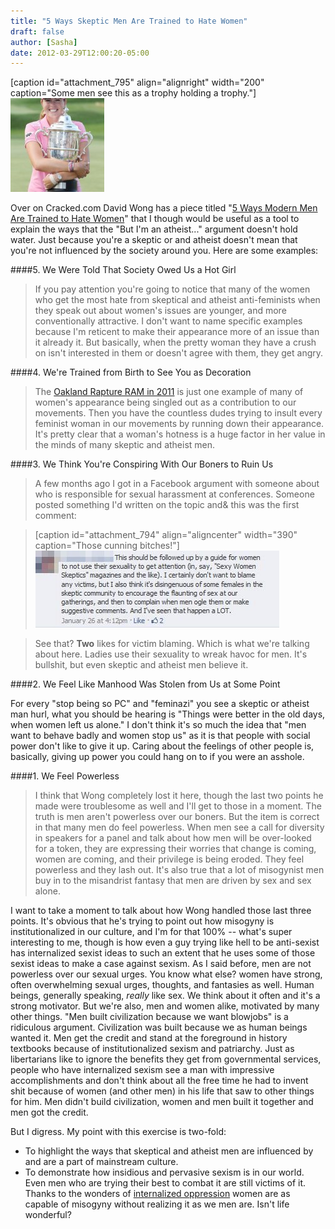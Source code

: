 ```yaml
---
title: "5 Ways Skeptic Men Are Trained to Hate Women"
draft: false
author: [Sasha]
date: 2012-03-29T12:00:20-05:00
---
```


[caption id="attachment_795" align="alignright" width="200" caption="Some men see this as a trophy holding a trophy."]![](/uploads/2012/03/trophytrophy-150x150.jpg)

Over on Cracked.com David Wong has a piece titled "[5 Ways Modern Men Are Trained to Hate Women](http://www.cracked.com/article_19785_5-ways-modern-men-are-trained-to-hate-women.html)" that I though would be useful as a tool to explain the ways that the "But I'm an atheist..." argument doesn't hold water. Just because you're a skeptic or and atheist doesn't mean that you're not influenced by the society around you. Here are some examples:

####5. We Were Told That Society Owed Us a Hot Girl

>If you pay attention you're going to notice that many of the women who get the most hate from skeptical and atheist anti-feminists when they speak out about women's issues are younger, and more conventionally attractive. I don't want to name specific examples because I'm reticent to make their appearance more of an issue than it already it. But basically, when the pretty woman they have a crush on isn't interested in them or doesn't agree with them, they get angry.


####4. We're Trained from Birth to See You as Decoration

>The [Oakland Rapture RAM in 2011](http://www.blaghag.com/2011/05/were-not-here-for-eye-candy.html) is just one example of many of women's appearance being singled out as a contribution to our movements. Then you have the countless dudes trying to insult every feminist woman in our movements by running down their appearance. It's pretty clear that a woman's hotness is a huge factor in her value in the minds of many skeptic and atheist men.


####3. We Think You're Conspiring With Our Boners to Ruin Us

>A few months ago I got in a Facebook argument with someone about who is responsible for sexual harassment at conferences. Someone posted something I'd written on the topic and&  this was the first comment:


>[caption id="attachment_794" align="aligncenter" width="390" caption="Those cunning bitches!"]![](/uploads/2012/03/victimblaming.jpg)

>See that? __Two__ likes for victim blaming. Which is what we're talking about here. Ladies use their sexuality to wreak havoc for men. It's bullshit, but even skeptic and atheist men believe it.


####2. We Feel Like Manhood Was Stolen from Us at Some Point

For every "stop being so PC" and "feminazi" you see a skeptic or atheist man hurl, what you should be hearing is "Things were better in the old days, when women left us alone." I don't think it's so much the idea that "men want to behave badly and women stop us" as it is that people with social power don't like to give it up. Caring about the feelings of other people is, basically, giving up power you could hang on to if you were an asshole.


####1. We Feel Powerless

>I think that Wong completely lost it here, though the last two points he made were troublesome as well and I'll get to those in a moment. The truth is men aren't powerless over our boners. But the item is correct in that many men do feel powerless. When men see a call for diversity in speakers for a panel and talk about how men will be over-looked for a token, they are expressing their worries that change is coming, women are coming, and their privilege is being eroded. They feel powerless and they lash out. It's also true that a lot of misogynist men buy in to the misandrist fantasy that men are driven by sex and sex alone.

I want to take a moment to talk about how Wong handled those last three points. It's obvious that he's trying to point out how misogyny is institutionalized in our culture, and I'm for that 100% -- what's super interesting to me, though is how even a guy trying like hell to be anti-sexist has internalized sexist ideas to such an extent that he uses some of those sexist ideas to make a case against sexism. As I said before, men are not powerless over our sexual urges. You know what else? women have strong, often overwhelming sexual urges, thoughts, and fantasies as well. Human beings, generally speaking, _really_ like sex. We think about it often and it's a strong motivator. But we're also, men and women alike, motivated by many other things. "Men built civilization because we want blowjobs" is a ridiculous argument. Civilization was built because we as human beings wanted it. Men get the credit and stand at the foreground in history textbooks because of institutionalized sexism and patriarchy. Just as libertarians like to ignore the benefits they get from governmental services, people who have internalized sexism see a man with impressive accomplishments and don't think about all the free time he had to invent shit because of women (and other men) in his life that saw to other things for him. Men didn't build civilization, women and men built it together and men got the credit.

But I digress. My point with this exercise is two-fold:
* To highlight the ways that skeptical and atheist men are influenced by and are a part of mainstream culture.
* To demonstrate how insidious and pervasive sexism is in our world. Even men who are trying their best to combat it are still victims of it. Thanks to the wonders of [internalized oppression](http://en.wikipedia.org/wiki/Oppression#Internalized_oppression) women are as capable of misogyny without realizing it as we men are. Isn't life wonderful?
